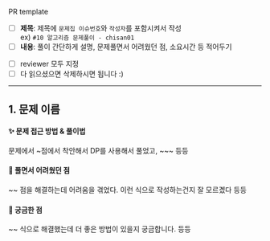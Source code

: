 PR template

* [ ] **제목**: 제목에 `문제집 이슈번호`와 `작성자`를 포함시켜서 작성<br>ex) `#10 알고리즘 문제풀이 - chisan01`
* [ ] **내용**: 풀이 간단하게 설명, 문제풀면서 어려웠던 점, 소요시간 등 적어두기

- [ ] reviewer 모두 지정
- [ ] 다 읽으셨으면 삭제하시면 됩니다 :)

------

## 1. 문제 이름

#### ✨ 문제 접근 방법 & 풀이법

문제에서 ~점에서 착안해서 DP를 사용해서 풀었고, ~~~ 등등

#### 🤦‍ 풀면서 어려웠던 점

~~ 점을 해결하는데 어려움을 겪었다. 이런 식으로 작성하는건지 잘 모르곘다 등등

#### 👀 궁금한 점

~~ 식으로 해결했는데 더 좋은 방법이 있을지 궁금합니다. 등등

<br>

